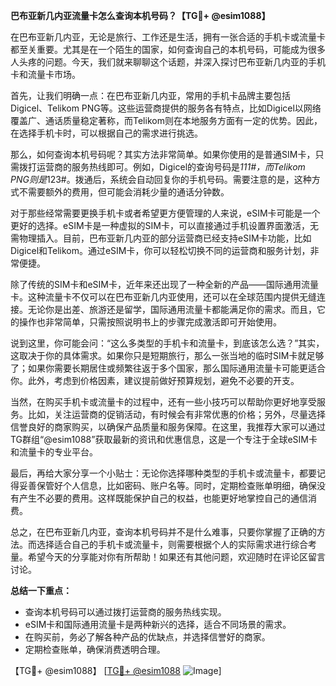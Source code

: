 **巴布亚新几内亚流量卡怎么查询本机号码？【TG💪+ @esim1088】**

在巴布亚新几内亚，无论是旅行、工作还是生活，拥有一张合适的手机卡或流量卡都至关重要。尤其是在一个陌生的国家，如何查询自己的本机号码，可能成为很多人头疼的问题。今天，我们就来聊聊这个话题，并深入探讨巴布亚新几内亚的手机卡和流量卡市场。

首先，让我们明确一点：在巴布亚新几内亚，常用的手机卡品牌主要包括Digicel、Telikom PNG等。这些运营商提供的服务各有特点，比如Digicel以网络覆盖广、通话质量稳定著称，而Telikom则在本地服务方面有一定的优势。因此，在选择手机卡时，可以根据自己的需求进行挑选。

那么，如何查询本机号码呢？其实方法非常简单。如果你使用的是普通SIM卡，只需拨打运营商的服务热线即可。例如，Digicel的查询号码是*111#，而Telikom PNG则是*123#。拨通后，系统会自动回复你的手机号码。需要注意的是，这种方式不需要额外的费用，但可能会消耗少量的通话分钟数。

对于那些经常需要更换手机卡或者希望更方便管理的人来说，eSIM卡可能是一个更好的选择。eSIM卡是一种虚拟的SIM卡，可以直接通过手机设置界面激活，无需物理插入。目前，巴布亚新几内亚的部分运营商已经支持eSIM卡功能，比如Digicel和Telikom。通过eSIM卡，你可以轻松切换不同的运营商和服务计划，非常便捷。

除了传统的SIM卡和eSIM卡，近年来还出现了一种全新的产品——国际通用流量卡。这种流量卡不仅可以在巴布亚新几内亚使用，还可以在全球范围内提供无缝连接。无论你是出差、旅游还是留学，国际通用流量卡都能满足你的需求。而且，它的操作也非常简单，只需按照说明书上的步骤完成激活即可开始使用。

说到这里，你可能会问：“这么多类型的手机卡和流量卡，到底该怎么选？”其实，这取决于你的具体需求。如果你只是短期旅行，那么一张当地的临时SIM卡就足够了；如果你需要长期居住或频繁往返于多个国家，那么国际通用流量卡可能更适合你。此外，考虑到价格因素，建议提前做好预算规划，避免不必要的开支。

当然，在购买手机卡或流量卡的过程中，还有一些小技巧可以帮助你更好地享受服务。比如，关注运营商的促销活动，有时候会有非常优惠的价格；另外，尽量选择信誉良好的商家购买，以确保产品质量和服务保障。在这里，我推荐大家可以通过TG群组“@esim1088”获取最新的资讯和优惠信息，这是一个专注于全球eSIM卡和流量卡的专业平台。

最后，再给大家分享一个小贴士：无论你选择哪种类型的手机卡或流量卡，都要记得妥善保管好个人信息，比如密码、账户名等。同时，定期检查账单明细，确保没有产生不必要的费用。这样既能保护自己的权益，也能更好地掌控自己的通信消费。

总之，在巴布亚新几内亚，查询本机号码并不是什么难事，只要你掌握了正确的方法。而选择适合自己的手机卡或流量卡，则需要根据个人的实际需求进行综合考量。希望今天的分享能对你有所帮助！如果还有其他问题，欢迎随时在评论区留言讨论。

**总结一下重点：**
- 查询本机号码可以通过拨打运营商的服务热线实现。
- eSIM卡和国际通用流量卡是两种新兴的选择，适合不同场景的需求。
- 在购买前，务必了解各种产品的优缺点，并选择信誉好的商家。
- 定期检查账单，确保消费透明合理。

【TG💪+ @esim1088】 [[TG💪+ @esim1088](https://t.me/s/esim1088) ![Image](https://i.postimg.cc/4NQfJmqS/Snipaste-2025-05-13-00-14-12.png)]